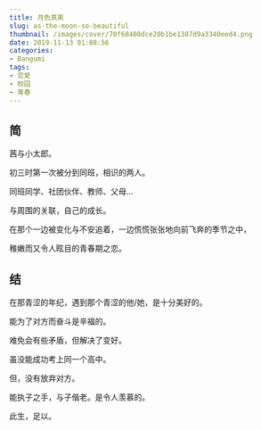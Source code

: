 ```yaml
---
title: 月色真美
slug: as-the-moon-so-beautiful
thumbnail: /images/cover/70f68408dce20b1be1307d9a3340eed4.png
date: 2019-11-13 01:08:56
categories:
- Bangumi
tags:
- 恋爱
- 校园
- 青春
---
```


## 简

茜与小太郎。

初三时第一次被分到同班，相识的两人。

同班同学、社团伙伴、教师、父母…

与周围的关联，自己的成长。

在那个一边被变化与不安追着，一边慌慌张张地向前飞奔的季节之中，

稚嫩而又令人眩目的青春期之恋。


## 结

在那青涩的年纪，遇到那个青涩的他/她，是十分美好的。

能为了对方而奋斗是辛福的。

难免会有些矛盾，但解决了变好。

虽没能成功考上同一个高中。

但，没有放弃对方。

能执子之手，与子偕老。是令人羡慕的。

此生，足以。
